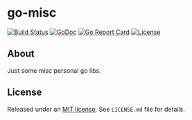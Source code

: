 go-misc
=======

[![Build Status](https://travis-ci.org/cactus/go-misc.png?branch=master)][1]
[![GoDoc](https://godoc.org/github.com/cactus/go-misc?status.png)][2]
[![Go Report Card](https://goreportcard.com/badge/cactus/go-misc)](https://goreportcard.com/report/cactus/go-misc)
[![License](https://img.shields.io/github/license/cactus/go-misc.svg)](https://github.com/cactus/go-misc/blob/master/LICENSE.md)

## About

Just some misc personal go libs.

## License

Released under an [MIT license][3]. See `LICENSE.md` file for details.

[1]: https://travis-ci.org/cactus/go-misc
[2]: https://godoc.org/github.com/cactus/go-misc
[3]: http://www.opensource.org/licenses/mit-license.php
